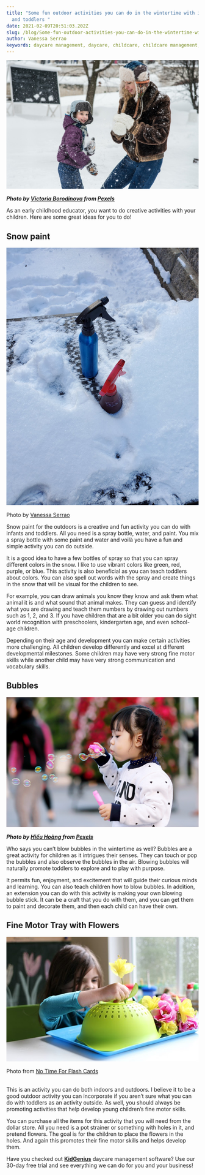 ```yaml
---
title: "Some fun outdoor activities you can do in the wintertime with infants
  and toddlers "
date: 2021-02-09T20:51:03.202Z
slug: /blog/Some-fun-outdoor-activities-you-can-do-in-the-wintertime-with-infants-and-toddlers
author: Vanessa Serrao
keywords: daycare management, daycare, childcare, childcare management, daycare software
---
```

![childcare software](childcare-software.jpg "childcare software")

***Photo by [Victoria Borodinova](https://www.pexels.com/@victoria-borodinova-392079?utm_content=attributionCopyText&utm_medium=referral&utm_source=pexels) from [Pexels](https://www.pexels.com/photo/woman-and-child-playing-in-snow-1620651/?utm_content=attributionCopyText&utm_medium=referral&utm_source=pexels)***

As an early childhood educator, you want to do creative activities with your children. Here are some great ideas for you to do!

## **Snow paint**

![children activities](unnamed.jpg "children activities")

Photo by [Vanessa Serrao](http://vanessa-serrao.com/)

Snow paint for the outdoors is a creative and fun activity you can do with infants and toddlers. All you need is a spray bottle, water, and paint. You mix a spray bottle with some paint and water and voilà you have a fun and simple activity you can do outside.

It is a good idea to have a few bottles of spray so that you can spray different colors in the snow. I like to use vibrant colors like green, red, purple, or blue. This activity is also beneficial as you can teach toddlers about colors. You can also spell out words with the spray and create things in the snow that will be visual for the children to see.

For example, you can draw animals you know they know and ask them what animal it is and what sound that animal makes. They can guess and identify what you are drawing and teach them numbers by drawing out numbers such as 1, 2, and 3. If you have children that are a bit older you can do sight world recognition with preschoolers, kindergarten age, and even school-age children.

Depending on their age and development you can make certain activities more challenging. All children develop differently and excel at different developmental milestones. Some children may have very strong fine motor skills while another child may have very strong communication and vocabulary skills.

## Bubbles

![daycare](daycare.jpg "daycare")

***Photo by [Hiếu Hoàng](https://www.pexels.com/@hieu?utm_content=attributionCopyText&utm_medium=referral&utm_source=pexels) from [Pexels](https://www.pexels.com/photo/toddler-girl-wearing-white-and-black-sweater-holding-plastic-bottle-of-bubbles-at-daytime-712141/?utm_content=attributionCopyText&utm_medium=referral&utm_source=pexels)***

Who says you can’t blow bubbles in the wintertime as well? Bubbles are a great activity for children as it intrigues their senses. They can touch or pop the bubbles and also observe the bubbles in the air. Blowing bubbles will naturally promote toddlers to explore and to play with purpose.

It permits fun, enjoyment, and excitement that will guide their curious minds and learning. You can also teach children how to blow bubbles. In addition, an extension you can do with this activity is making your own blowing bubble stick. It can be a craft that you do with them, and you can get them to paint and decorate them, and then each child can have their own.

## Fine Motor Tray with Flowers

![daycare management software](unnamed-1-.jpg "daycare management software")

Photo from [No Time For Flash Cards](https://www.notimeforflashcards.com/2015/03/spring-fine-motor-tray-activity.html)

\
This is an activity you can do both indoors and outdoors. I believe it to be a good outdoor activity you can incorporate if you aren’t sure what you can do with toddlers as an activity outside. As well, you should always be promoting activities that help develop young children’s fine motor skills.

You can purchase all the items for this activity that you will need from the dollar store. All you need is a pot strainer or something with holes in it, and pretend flowers. The goal is for the children to place the flowers in the holes. And again this promotes their fine motor skills and helps develop them.

Have you checked out **[KidGenius](https://trykidgenius.com/)** daycare management software? Use our 30-day free trial and see everything we can do for you and your business!